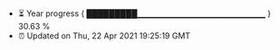 - ⏳ Year progress { █████████▁▁▁▁▁▁▁▁▁▁▁▁▁▁▁▁▁▁▁▁▁ } 30.63 %
- ⏰ Updated on Thu, 22 Apr 2021 19:25:19 GMT

